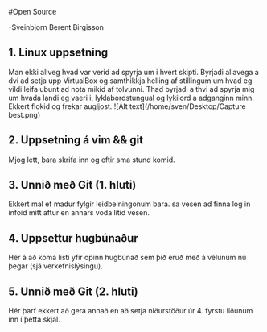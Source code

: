 #Open Source

-Sveinbjorn Berent Birgisson

## 1. Linux uppsetning

Man ekki allveg hvad var verid ad spyrja um i hvert skipti.
Byrjadi allavega a dvi ad setja upp VirtualBox og samthikkja helling af stillingum um hvad eg vildi leifa ubunt ad nota mikid af tolvunni.
Thad byrjadi a thvi ad spyrja mig um hvada landi eg vaeri i, lyklabordstungual og lykilord a adganginn minn. Ekkert flokid og frekar augljost.
![Alt text](/home/sven/Desktop/Capture best.png)

## 2. Uppsetning á vim && git

Mjog lett, bara skrifa inn og eftir sma stund komid.

## 3. Unnið með Git (1. hluti)

Ekkert mal ef madur fylgir leidbeiningonum bara. sa vesen ad finna log in infoid mitt aftur en annars voda litid vesen.

## 4. Uppsettur hugbúnaður

Hér á að koma listi yfir opinn hugbúnað sem þið eruð með á vélunum nú þegar (sjá verkefnislýsingu).

## 5. Unnið með Git (2. hluti)

Hér þarf ekkert að gera annað en að setja niðurstöður úr 4. fyrstu liðunum inn í þetta skjal.
